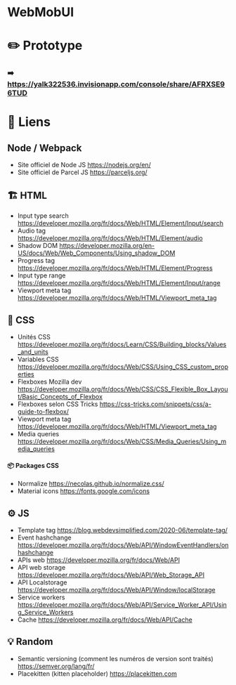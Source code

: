 # WebMobUI

# ✏️ Prototype
### ➡️ https://yalk322536.invisionapp.com/console/share/AFRXSE96TUD

# 🔗 Liens

## Node / Webpack
- Site officiel de Node JS https://nodejs.org/en/
- Site officiel de Parcel JS https://parceljs.org/

## 🏗 HTML
- Input type search https://developer.mozilla.org/fr/docs/Web/HTML/Element/Input/search
- Audio tag https://developer.mozilla.org/fr/docs/Web/HTML/Element/audio
- Shadow DOM https://developer.mozilla.org/en-US/docs/Web/Web_Components/Using_shadow_DOM
- Progress tag https://developer.mozilla.org/fr/docs/Web/HTML/Element/Progress
- Input type range https://developer.mozilla.org/fr/docs/Web/HTML/Element/Input/range
- Viewport meta tag https://developer.mozilla.org/fr/docs/Web/HTML/Viewport_meta_tag

## 🎨 CSS
- Unités CSS https://developer.mozilla.org/fr/docs/Learn/CSS/Building_blocks/Values_and_units
- Variables CSS https://developer.mozilla.org/fr/docs/Web/CSS/Using_CSS_custom_properties
- Flexboxes Mozilla dev https://developer.mozilla.org/fr/docs/Web/CSS/CSS_Flexible_Box_Layout/Basic_Concepts_of_Flexbox
- Flexboxes selon CSS Tricks https://css-tricks.com/snippets/css/a-guide-to-flexbox/
- Viewport meta tag https://developer.mozilla.org/fr/docs/Web/HTML/Viewport_meta_tag
- Media queries https://developer.mozilla.org/fr/docs/Web/CSS/Media_Queries/Using_media_queries

#### 📦 Packages CSS
- Normalize https://necolas.github.io/normalize.css/
- Material icons https://fonts.google.com/icons

## ⚙️ JS
- Template tag https://blog.webdevsimplified.com/2020-06/template-tag/
- Event hashchange https://developer.mozilla.org/fr/docs/Web/API/WindowEventHandlers/onhashchange
- APIs web https://developer.mozilla.org/fr/docs/Web/API
- API web storage https://developer.mozilla.org/fr/docs/Web/API/Web_Storage_API
- API Localstorage https://developer.mozilla.org/fr/docs/Web/API/Window/localStorage
- Service workers https://developer.mozilla.org/fr/docs/Web/API/Service_Worker_API/Using_Service_Workers
- Cache https://developer.mozilla.org/fr/docs/Web/API/Cache


## 💡 Random
- Semantic versioning (comment les numéros de version sont traités) https://semver.org/lang/fr/
- Placekitten (kitten placeholder) https://placekitten.com
